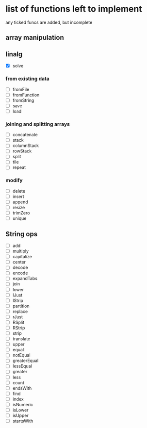 # list of functions left to implement

any ticked funcs are added, but incomplete

## array manipulation
## linalg
- [X] solve

### from existing data
- [ ] fromFile
- [ ] fromFunction
- [ ] fromString
- [ ] save
- [ ] load

### joining and splitting arrays
- [ ] concatenate
- [ ] stack
- [ ] columnStack
- [ ] rowStack
- [ ] split
- [ ] tile
- [ ] repeat
### modify
- [ ] delete
- [ ] insert
- [ ] append
- [ ] resize
- [ ] trimZero
- [ ] unique

## String ops
- [ ] add
- [ ] multiply
- [ ] capitalize
- [ ] center
- [ ] decode
- [ ] encode
- [ ] expandTabs
- [ ] join
- [ ] lower
- [ ] lJust
- [ ] lStrip
- [ ] partition
- [ ] replace
- [ ] rJust
- [ ] RSplit
- [ ] RStrip
- [ ] strip
- [ ] translate
- [ ] upper
- [ ] equal
- [ ] notEqual
- [ ] greaterEqual
- [ ] lessEqual
- [ ] greater
- [ ] less
- [ ] count
- [ ] endsWith
- [ ] find
- [ ] index
- [ ] isNumeric
- [ ] isLower
- [ ] isUpper
- [ ] startsWith